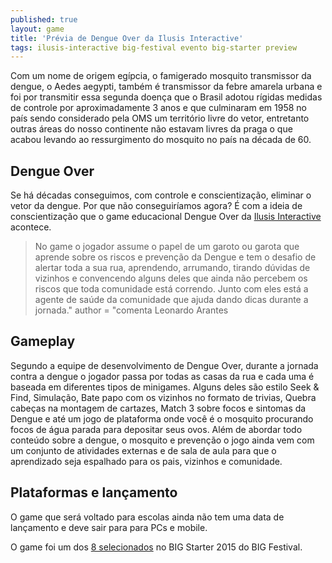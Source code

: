 ```yaml
---
published: true
layout: game
title: 'Prévia de Dengue Over da Ilusis Interactive'
tags: ilusis-interactive big-festival evento big-starter preview
---
```

Com um nome de origem egípcia, o famigerado mosquito transmissor da dengue, o Aedes aegypti, também é transmissor da febre amarela urbana e foi por transmitir essa segunda doença que o Brasil adotou rígidas medidas de controle por aproximadamente 3 anos e que culminaram em 1958 no país sendo considerado pela OMS um território livre do vetor, entretanto outras áreas do nosso continente não estavam livres da praga o que acabou levando ao ressurgimento do mosquito no país na década de 60.

## Dengue Over
Se há décadas conseguimos, com controle e conscientização, eliminar o vetor da dengue. Por que não conseguiríamos agora? É com a ideia de conscientização que o game educacional Dengue Over da <a href="http://www.ilusis.com/" target="_blank">Ilusis Interactive</a>
 acontece.

> No game o jogador assume o papel de um garoto ou garota que aprende sobre os riscos e prevenção da Dengue e tem o desafio de alertar toda a sua rua, aprendendo, arrumando, tirando dúvidas de vizinhos e convencendo alguns deles que ainda não percebem os riscos que toda comunidade está correndo. Junto com eles está a agente de saúde da comunidade que ajuda dando dicas durante a jornada." author = "comenta Leonardo Arantes




## Gameplay
Segundo a equipe de desenvolvimento de Dengue Over, durante a jornada contra a dengue o jogador passa por todas as casas da rua e cada uma é baseada em diferentes tipos de minigames. Alguns deles são estilo Seek &amp; Find, Simulação, Bate papo com os vizinhos no formato de trivias, Quebra cabeças na montagem de cartazes, Match 3 sobre focos e sintomas da Dengue e até um jogo de plataforma onde você é o mosquito procurando focos de água parada para depositar seus ovos. Além de abordar todo conteúdo sobre a dengue, o mosquito e prevenção o jogo ainda vem com um conjunto de atividades externas e de sala de aula para que o aprendizado seja espalhado para os pais, vizinhos e comunidade.




## Plataformas e lançamento
O game que será voltado para escolas ainda não tem uma data de lançamento e deve sair para para PCs e mobile.

O game foi um dos <a href="{{ site.baseurl }}/2015/06/09/conheca-os-games-selecionados-no-big-starter/">8 selecionados</a>
 no BIG Starter 2015 do BIG Festival.


